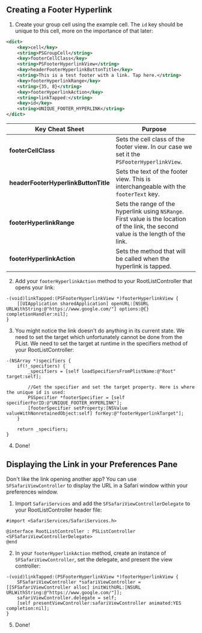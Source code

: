 ## Creating a Footer Hyperlink

1. Create your group cell using the example cell. The `id` key should be unique to this cell, more on the importance of that later:

```xml
<dict>
 	<key>cell</key>
 	<string>PSGroupCell</string>
 	<key>footerCellClass</key>
 	<string>PSFooterHyperlinkView</string>
 	<key>headerFooterHyperlinkButtonTitle</key>
 	<string>This is a test footer with a link. Tap here.</string>
 	<key>footerHyperlinkRange</key>
 	<string>{35, 8}</string>
 	<key>footerHyperlinkAction</key>
 	<string>linkTapped:</string>
	<key>id</key>
	<string>UNIQUE_FOOTER_HYPERLINK</string>
</dict>
```

| Key Cheat Sheet | Purpose |
| --------------- | ------- |
| **footerCellClass** | Sets the cell class of the footer view. In our case we set it the `PSFooterHyperlinkView`. |
| **headerFooterHyperlinkButtonTitle** | Sets the text of the footer view. This is interchangeable with the `footerText` key. |
| **footerHyperlinkRange** | Sets the range of the hyperlink using `NSRange`. First value is the location of the link, the second value is the length of the link. |
| **footerHyperlinkAction** | Sets the method that will be called when the hyperlink is tapped. |

2. Add your `footerHyperlinkAction` method to your RootListController that opens your link:

```objc
-(void)linkTapped:(PSFooterHyperlinkView *)footerHyperlinkView {
	[[UIApplication sharedApplication] openURL:[NSURL URLWithString:@"https://www.google.com/"] options:@{} completionHandler:nil];
}
```

3. You might notice the link doesn't do anything in its current state. We need to set the target which unfortunately cannot be done from the PList. We need to set the target at runtime in the specifiers method of your RootListController:

```objc
-(NSArray *)specifiers {
	if(!_specifiers) {
		_specifiers = [self loadSpecifiersFromPlistName:@"Root" target:self];
		
		//Get the specifier and set the target property. Here is where the unique id is used:
		PSSpecifier *footerSpecifier = [self specifierForID:@"UNIQUE_FOOTER_HYPERLINK"];
		[footerSpecifier setProperty:[NSValue valueWithNonretainedObject:self] forKey:@"footerHyperlinkTarget"];
	}
	
	return _specifiers;
}
```

4. Done!

## Displaying the Link in your Preferences Pane

Don't like the link opening another app? You can use `SFSafariViewController` to display the URL in a Safari window within your preferences window.

1. Import `SafariServices` and add the `SFSafariViewControllerDelegate` to your RootListController header file:

```objc
#import <SafariServices/SafariServices.h>

@interface RootListController : PSListController <SFSafariViewControllerDelegate>
@end
```

2. In your `footerHyperlinkAction` method, create an instance of `SFSafariViewController`, set the delegate, and present the view controller:

```objc
-(void)linkTapped:(PSFooterHyperlinkView *)footerHyperlinkView {
	SFSafariViewController *safariViewController = [[SFSafariViewController alloc] initWithURL:[NSURL URLWithString:@"https://www.google.com/"]];
	safariViewController.delegate = self;
	[self presentViewController:safariViewController animated:YES completion:nil];
}
```

5. Done!
